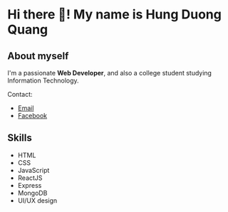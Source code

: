 # Hi there 👋! My name is Hung Duong Quang

## About myself

I'm a passionate **Web Developer**, and also a college student studying Information Technology.

Contact:

- [Email](mailto:duongquanghung749@gmail.com)
- [Facebook](https://facebook.com/qhungg289)

## Skills

- HTML
- CSS
- JavaScript
- ReactJS
- Express
- MongoDB
- UI/UX design
